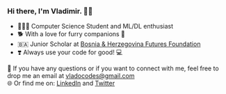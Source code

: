 ###  Hi there, I'm Vladimir. 👋🏻

- 👨🏻‍🎓 Computer Science Student and ML/DL enthusiast
- 🐕 With a love for furry companions 🐾
- 🇧🇦 Junior Scholar at [Bosnia & Herzegovina Futures Foundation](https://www.bhfuturesfoundation.org/)
- ❣️ Always use your code for good! 💻 

📧 If you have any questions or if you want to connect with me, feel free to drop me an email at vladocodes@gmail.com  
🌐 Or find me on: [LinkedIn](https://www.linkedin.com/in/vladimir-mijic/) and [Twitter](https://twitter.com/vladocodes)
